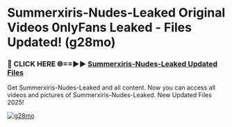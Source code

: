 # Summerxiris-Nudes-Leaked Original Videos 0nlyFans Leaked - Files Updated! (g28mo)

<h3>🔴 CLICK HERE 🌐==►► <a href="https://tinyurl.com/4mcuefdz" rel="nofollow">Summerxiris-Nudes-Leaked Updated Files</a></h3>

Get Summerxiris-Nudes-Leaked and all content. Now you can access all videos and pictures of Summerxiris-Nudes-Leaked. New Updated Files 2025!

[![g28mo](https://i.imgur.com/StAQSOY.gif)](https://tinyurl.com/4mcuefdz)
